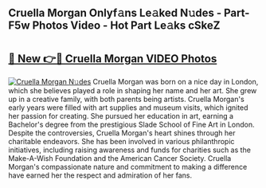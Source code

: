 ## Cruella Morgan Onlyf𝚊ns Le𝚊ked N𝚞des - Part-F5w Photos Video - Hot Part Le𝚊ks cSkeZ

# <h2><a href="http://ab55428.deff.icu/?id=Cruella+Morgan">🔗 New 👉🔴 Cruella Morgan VIDEO Photos</a></h2>

[![Cruella Morgan N𝚞des](https://i.imgur.com/rIISA9y.gif)](http://ab55428.deff.icu/?id=Cruella+Morgan)
Cruella Morgan was born on a nice day in London, which she believes played a role in shaping her name and her art. She grew up in a creative family, with both parents being artists. Cruella Morgan's early years were filled with art supplies and museum visits, which ignited her passion for creating. She pursued her education in art, earning a Bachelor's degree from the prestigious Slade School of Fine Art in London. Despite the controversies, Cruella Morgan's heart shines through her charitable endeavors. She has been involved in various philanthropic initiatives, including raising awareness and funds for charities such as the Make-A-Wish Foundation and the American Cancer Society. Cruella Morgan's compassionate nature and commitment to making a difference have earned her the respect and admiration of her fans.

